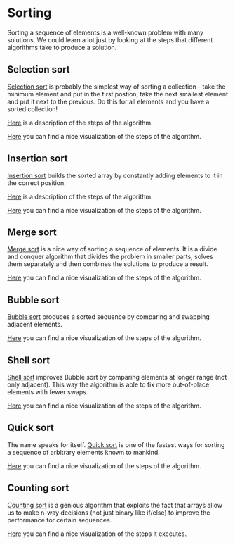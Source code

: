 # Sorting

Sorting a sequence of elements is a well-known problem with many solutions.
We could learn a lot just by looking at the steps that different algorithms
take to produce a solution.

## Selection sort

[Selection sort](http://en.wikipedia.org/wiki/Selection_sort) is probably
the simplest way of sorting a collection - take the minimum element and
put in the first postion, take the next smallest element and put it next
to the previous. Do this for all elements and you have a sorted collection!

[Here](http://courses.cs.vt.edu/~csonline/Algorithms/Lessons/SelectionSort/index.html)
is a description of the steps of the algorithm.

[Here](https://www.cs.usfca.edu/~galles/visualization/ComparisonSort.html)
you can find a nice visualization of the steps of the algorithm.

## Insertion sort

[Insertion sort](http://en.wikipedia.org/wiki/Insertion_sort) builds the
sorted array by constantly adding elements to it in the correct position.

[Here](http://courses.cs.vt.edu/csonline/Algorithms/Lessons/InsertionSort/index.html)
is a description of the steps of the algorithm.

[Here](https://www.cs.usfca.edu/~galles/visualization/ComparisonSort.html)
you can find a nice visualization of the steps of the algorithm.

## Merge sort

[Merge sort](http://en.wikipedia.org/wiki/Merge_sort) is a nice way of sorting
a sequence of elements. It is a divide and conquer algorithm that divides the
problem in smaller parts, solves them separately and then combines the solutions
to produce a result.

[Here](https://www.cs.usfca.edu/~galles/visualization/ComparisonSort.html)
you can find a nice visualization of the steps of the algorithm.

## Bubble sort

[Bubble sort](http://en.wikipedia.org/wiki/Bubble_sort) produces a sorted sequence
by comparing and swapping adjacent elements.

[Here](https://www.cs.usfca.edu/~galles/visualization/ComparisonSort.html)
you can find a nice visualization of the steps of the algorithm.

## Shell sort

[Shell sort](http://en.wikipedia.org/wiki/Shellsort) improves Bubble sort by
comparing elements at longer range (not only adjacent). This way the algorithm
is able to fix more out-of-place elements with fewer swaps.

[Here](https://www.cs.usfca.edu/~galles/visualization/ComparisonSort.html)
you can find a nice visualization of the steps of the algorithm.

## Quick sort

The name speaks for itself. [Quick sort](http://en.wikipedia.org/wiki/Quicksort)
is one of the fastest ways for sorting a sequence of arbitrary elements known to
mankind.

[Here](https://www.cs.usfca.edu/~galles/visualization/ComparisonSort.html)
you can find a nice visualization of the steps of the algorithm.

## Counting sort

[Counting sort](http://en.wikipedia.org/wiki/Counting_sort) is a genious algorithm
that exploits the fact that arrays allow us to make n-way decisions (not just binary
like if/else) to improve the performance for certain sequences.

[Here](https://www.cs.usfca.edu/~galles/visualization/CountingSort.html)
you can find a nice visualization of the steps it executes.
